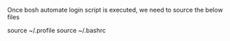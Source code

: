 Once bosh automate login script is executed, we need to source the below files

source ~/.profile
source ~/.bashrc
